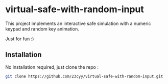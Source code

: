 # virtual-safe-with-random-input


This project implements an interactive safe simulation with a numeric keypad and random key animation.

Just for fun :)



## Installation

No installation required, just clone the repo :
   ```bash
   git clone https://github.com/23cyy/virtual-safe-with-random-input.git
